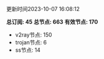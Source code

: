 更新时间2023-10-07 16:08:12

**总订阅: 45**
**总节点: 663**
**有效节点: 170**
- v2ray节点: 150
- trojan节点: 6
- ss节点: 14
